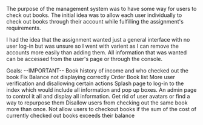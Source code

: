 The purpose of the management system was to have some way for users to check out books. The initial idea was to allow each user individually to check out books through their account while fulfilling the assignment's requirements. 

I had the idea that the assignment wanted just a general interface with no user log-in but was unsure so I went with varient as I can remove the accounts more easily than adding them. All information that was wanted can be accessed from the user's page or through the console.

Goals:
--IMPORTANT-- Book history of income and who checked out the book
Fix Balance not displaying correctly
Order Book list
More user verification and disallowing certain actions
Splash page to log-in to the index which would include all information and pop up boxes.
An admin page to control it all and display all information.
Get rid of user avatars or find a way to repurpose them
Disallow users from checking out the same book more than once.
Not allow users to checkout books if the sum of the cost of currently checked out books exceeds their balance



